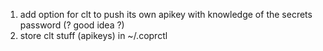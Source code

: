 1. add option for clt to push its own apikey with knowledge of the secrets password (? good idea ?)
2. store clt stuff (apikeys) in ~/.coprctl
